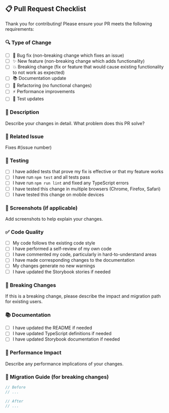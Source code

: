 ## 📋 Pull Request Checklist

Thank you for contributing! Please ensure your PR meets the following requirements:

### 🔍 Type of Change
- [ ] 🐛 Bug fix (non-breaking change which fixes an issue)
- [ ] ✨ New feature (non-breaking change which adds functionality)
- [ ] 💥 Breaking change (fix or feature that would cause existing functionality to not work as expected)
- [ ] 📚 Documentation update
- [ ] 🔧 Refactoring (no functional changes)
- [ ] ⚡ Performance improvements
- [ ] 🧪 Test updates

### 📝 Description
Describe your changes in detail. What problem does this PR solve?

### 🔗 Related Issue
Fixes #(issue number)

### 🧪 Testing
- [ ] I have added tests that prove my fix is effective or that my feature works
- [ ] I have run `npm test` and all tests pass
- [ ] I have run `npm run lint` and fixed any TypeScript errors
- [ ] I have tested this change in multiple browsers (Chrome, Firefox, Safari)
- [ ] I have tested this change on mobile devices

### 📸 Screenshots (if applicable)
Add screenshots to help explain your changes.

### ✅ Code Quality
- [ ] My code follows the existing code style
- [ ] I have performed a self-review of my own code
- [ ] I have commented my code, particularly in hard-to-understand areas
- [ ] I have made corresponding changes to the documentation
- [ ] My changes generate no new warnings
- [ ] I have updated the Storybook stories if needed

### 🔄 Breaking Changes
If this is a breaking change, please describe the impact and migration path for existing users.

### 📚 Documentation
- [ ] I have updated the README if needed
- [ ] I have updated TypeScript definitions if needed
- [ ] I have updated Storybook documentation if needed

### 🎯 Performance Impact
Describe any performance implications of your changes.

### 🧭 Migration Guide (for breaking changes)
```typescript
// Before
// ...

// After  
// ...
```

